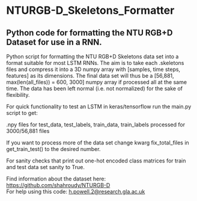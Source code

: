 # NTURGB-D_Skeletons_Formatter
## Python code for formatting the NTU RGB+D Dataset for use in a RNN.

Python script for formatting the NTU RGB+D Skeletons data set into a format suitable for most LSTM RNNs. The aim is to
take each .skeletons files and compress it into a 3D numpy array with [samples, time steps, features] as its dimensions.
The final data set will thus be a [56,881, max(len(all_files)) =  600, 3000] numpy array if processed all at the same time. The data has been left
normal (i.e. not normalized) for the sake of flexibility.

For quick functionality to test an LSTM in keras/tensorflow run the main.py script to get:

.npy files for test_data, test_labels, train_data, train_labels processed for 3000/56,881 files

If you want to process more of the data set change kwarg fix_total_files in get_train_test() to the desired number.

For sanity checks that print out one-hot encoded class matrices for train and test data set sanity to True.

Find information about the dataset here: https://github.com/shahroudy/NTURGB-D \
For help using this code: h.powell.2@research.gla.ac.uk
